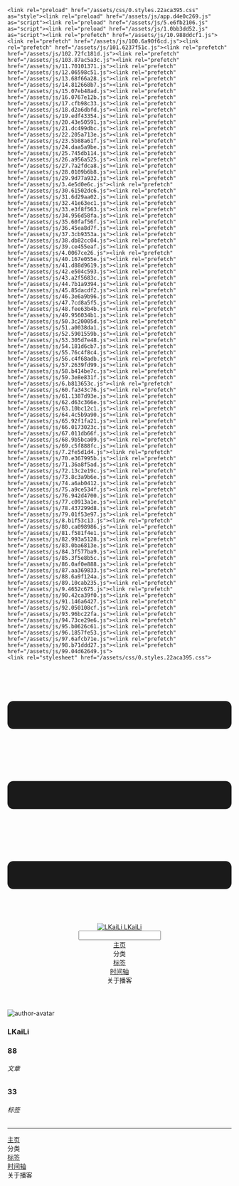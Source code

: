 <!DOCTYPE html>
<html lang="zh-CN">
  <head>
    <meta charset="utf-8">
    <meta name="viewport" content="width=device-width,initial-scale=1">
    <title>Other | LKaiLi</title>
    <meta name="generator" content="VuePress 1.8.2">
    <link rel="icon" href="https://pan.zealsay.com/blog/favicon.ico">
    <script language="javascript" type="text/javascript" src="https://cdn.bootcdn.net/ajax/libs/jquery/3.5.1/jquery.min.js"></script>
    <script language="javascript" type="text/javascript" src="/js/mouseClick.js"></script>
    <script>var _hmt = _hmt || [];
      (function() {
        var hm = document.createElement("script");
        hm.src = "https://hm.baidu.com/hm.js?61498f37b83812e7b85952d5feaaab47";
        var s = document.getElementsByTagName("script")[0]; 
        s.parentNode.insertBefore(hm, s);
      })();</script>
    <meta name="description" content="草 走 🤸 忽略">
    <meta name="viewport" content="width=device-width,initial-scale=1,user-scalable=no">
    
    <link rel="preload" href="/assets/css/0.styles.22aca395.css" as="style"><link rel="preload" href="/assets/js/app.d4e0c269.js" as="script"><link rel="preload" href="/assets/js/5.e6fb2106.js" as="script"><link rel="preload" href="/assets/js/1.0bb3dd52.js" as="script"><link rel="prefetch" href="/assets/js/10.988ddcf1.js"><link rel="prefetch" href="/assets/js/100.6a90f6cd.js"><link rel="prefetch" href="/assets/js/101.6237f51c.js"><link rel="prefetch" href="/assets/js/102.72fc181d.js"><link rel="prefetch" href="/assets/js/103.87ac5a3c.js"><link rel="prefetch" href="/assets/js/11.70101371.js"><link rel="prefetch" href="/assets/js/12.06598c51.js"><link rel="prefetch" href="/assets/js/13.68f66a28.js"><link rel="prefetch" href="/assets/js/14.812668b7.js"><link rel="prefetch" href="/assets/js/15.07eb48ad.js"><link rel="prefetch" href="/assets/js/16.0767e12b.js"><link rel="prefetch" href="/assets/js/17.cfb98c33.js"><link rel="prefetch" href="/assets/js/18.d2a6dbfd.js"><link rel="prefetch" href="/assets/js/19.edf43354.js"><link rel="prefetch" href="/assets/js/20.43e50591.js"><link rel="prefetch" href="/assets/js/21.dc499dbc.js"><link rel="prefetch" href="/assets/js/22.205a713e.js"><link rel="prefetch" href="/assets/js/23.5b88a61f.js"><link rel="prefetch" href="/assets/js/24.daa5a9be.js"><link rel="prefetch" href="/assets/js/25.745db114.js"><link rel="prefetch" href="/assets/js/26.a956a525.js"><link rel="prefetch" href="/assets/js/27.7a2fdca8.js"><link rel="prefetch" href="/assets/js/28.0109b6b8.js"><link rel="prefetch" href="/assets/js/29.9d77a932.js"><link rel="prefetch" href="/assets/js/3.4e5d0e6c.js"><link rel="prefetch" href="/assets/js/30.61502dc6.js"><link rel="prefetch" href="/assets/js/31.6d29aa02.js"><link rel="prefetch" href="/assets/js/32.41e63ec1.js"><link rel="prefetch" href="/assets/js/33.e3f8f563.js"><link rel="prefetch" href="/assets/js/34.956d58fa.js"><link rel="prefetch" href="/assets/js/35.60faf56f.js"><link rel="prefetch" href="/assets/js/36.45ea8d7f.js"><link rel="prefetch" href="/assets/js/37.3cb9353a.js"><link rel="prefetch" href="/assets/js/38.db82cc04.js"><link rel="prefetch" href="/assets/js/39.ce455eaf.js"><link rel="prefetch" href="/assets/js/4.0067ce26.js"><link rel="prefetch" href="/assets/js/40.167e055e.js"><link rel="prefetch" href="/assets/js/41.d88d9619.js"><link rel="prefetch" href="/assets/js/42.e504c593.js"><link rel="prefetch" href="/assets/js/43.a2f5683c.js"><link rel="prefetch" href="/assets/js/44.7b1a9394.js"><link rel="prefetch" href="/assets/js/45.85dacdf2.js"><link rel="prefetch" href="/assets/js/46.3e6a9b96.js"><link rel="prefetch" href="/assets/js/47.7cd8a5f5.js"><link rel="prefetch" href="/assets/js/48.fee63b4b.js"><link rel="prefetch" href="/assets/js/49.956034b1.js"><link rel="prefetch" href="/assets/js/50.3c20005d.js"><link rel="prefetch" href="/assets/js/51.a0038da1.js"><link rel="prefetch" href="/assets/js/52.5901559b.js"><link rel="prefetch" href="/assets/js/53.305d7e48.js"><link rel="prefetch" href="/assets/js/54.181d6cb7.js"><link rel="prefetch" href="/assets/js/55.76c4f8c4.js"><link rel="prefetch" href="/assets/js/56.c4f68adb.js"><link rel="prefetch" href="/assets/js/57.2639fd99.js"><link rel="prefetch" href="/assets/js/58.b414be7c.js"><link rel="prefetch" href="/assets/js/59.3e8e831f.js"><link rel="prefetch" href="/assets/js/6.b813653c.js"><link rel="prefetch" href="/assets/js/60.fa343c76.js"><link rel="prefetch" href="/assets/js/61.1387d93e.js"><link rel="prefetch" href="/assets/js/62.d63c366e.js"><link rel="prefetch" href="/assets/js/63.10bc12c1.js"><link rel="prefetch" href="/assets/js/64.4c5b9a90.js"><link rel="prefetch" href="/assets/js/65.92f1fa21.js"><link rel="prefetch" href="/assets/js/66.0173023c.js"><link rel="prefetch" href="/assets/js/67.011db66f.js"><link rel="prefetch" href="/assets/js/68.9b5bca09.js"><link rel="prefetch" href="/assets/js/69.c5f888fc.js"><link rel="prefetch" href="/assets/js/7.2fe5d1d4.js"><link rel="prefetch" href="/assets/js/70.e367995b.js"><link rel="prefetch" href="/assets/js/71.36a8f5ad.js"><link rel="prefetch" href="/assets/js/72.13c2e19c.js"><link rel="prefetch" href="/assets/js/73.8c3a9b6e.js"><link rel="prefetch" href="/assets/js/74.a6ab0412.js"><link rel="prefetch" href="/assets/js/75.a9ce534f.js"><link rel="prefetch" href="/assets/js/76.942d4700.js"><link rel="prefetch" href="/assets/js/77.c0913a1e.js"><link rel="prefetch" href="/assets/js/78.437299d8.js"><link rel="prefetch" href="/assets/js/79.01f53e97.js"><link rel="prefetch" href="/assets/js/8.b1f53c13.js"><link rel="prefetch" href="/assets/js/80.ca098986.js"><link rel="prefetch" href="/assets/js/81.f581f4e1.js"><link rel="prefetch" href="/assets/js/82.993a5128.js"><link rel="prefetch" href="/assets/js/83.0ba6813e.js"><link rel="prefetch" href="/assets/js/84.3f577ba9.js"><link rel="prefetch" href="/assets/js/85.3f5e8b5c.js"><link rel="prefetch" href="/assets/js/86.0af0e888.js"><link rel="prefetch" href="/assets/js/87.aa369833.js"><link rel="prefetch" href="/assets/js/88.6a9f124a.js"><link rel="prefetch" href="/assets/js/89.10cab235.js"><link rel="prefetch" href="/assets/js/9.4652c675.js"><link rel="prefetch" href="/assets/js/90.42ca39f0.js"><link rel="prefetch" href="/assets/js/91.146a6427.js"><link rel="prefetch" href="/assets/js/92.050108cf.js"><link rel="prefetch" href="/assets/js/93.96bc22fa.js"><link rel="prefetch" href="/assets/js/94.73ce29e6.js"><link rel="prefetch" href="/assets/js/95.b0626c61.js"><link rel="prefetch" href="/assets/js/96.1857fe53.js"><link rel="prefetch" href="/assets/js/97.6afcb71e.js"><link rel="prefetch" href="/assets/js/98.b71ddd27.js"><link rel="prefetch" href="/assets/js/99.04d62649.js">
    <link rel="stylesheet" href="/assets/css/0.styles.22aca395.css">
  </head>
  <body>
    <div id="app" data-server-rendered="true"><div class="theme-container no-sidebar" data-v-ec75d12e><div data-v-ec75d12e><div id="loader-wrapper" class="loading-wrapper" data-v-d48f4d20 data-v-ec75d12e data-v-ec75d12e><div class="loader-main" data-v-d48f4d20><div data-v-d48f4d20></div><div data-v-d48f4d20></div><div data-v-d48f4d20></div><div data-v-d48f4d20></div></div> <!----> <!----></div> <div class="password-shadow password-wrapper-out" style="display:none;" data-v-89477f7e data-v-ec75d12e data-v-ec75d12e><h3 class="title" style="display:none;" data-v-89477f7e data-v-89477f7e>LKaiLi</h3> <!----> <label id="box" class="inputBox" style="display:none;" data-v-89477f7e data-v-89477f7e><input type="password" value="" data-v-89477f7e> <span data-v-89477f7e>Konck! Knock!</span> <button data-v-89477f7e>OK</button></label> <div class="footer" style="display:none;" data-v-89477f7e data-v-89477f7e><span data-v-89477f7e><i class="iconfont reco-theme" data-v-89477f7e></i> <a target="blank" href="https://vuepress-theme-reco.recoluan.com" data-v-89477f7e>vuePress-theme-reco</a></span> <span data-v-89477f7e><i class="iconfont reco-copyright" data-v-89477f7e></i> <a data-v-89477f7e><span data-v-89477f7e>LKaiLi</span>
            
          <span data-v-89477f7e>2021  - </span>
          2022
        </a></span></div></div> <div class="hide" data-v-ec75d12e><div data-v-ec75d12e><div id="smart" class="wrapper-page" style="background-image:url(https://jinyanlong-1305883696.cos.ap-hongkong.myqcloud.com/banner_image/banner_4.jpg);background-position-x:center;background-position-y:center;background-size:cover;background-repeat-x:no-repeat;background-repeat-y:no-repeat;" data-v-ec75d12e><header class="navbar" data-v-ec75d12e><div class="sidebar-button"><svg xmlns="http://www.w3.org/2000/svg" aria-hidden="true" role="img" viewBox="0 0 448 512" class="icon"><path fill="currentColor" d="M436 124H12c-6.627 0-12-5.373-12-12V80c0-6.627 5.373-12 12-12h424c6.627 0 12 5.373 12 12v32c0 6.627-5.373 12-12 12zm0 160H12c-6.627 0-12-5.373-12-12v-32c0-6.627 5.373-12 12-12h424c6.627 0 12 5.373 12 12v32c0 6.627-5.373 12-12 12zm0 160H12c-6.627 0-12-5.373-12-12v-32c0-6.627 5.373-12 12-12h424c6.627 0 12 5.373 12 12v32c0 6.627-5.373 12-12 12z"></path></svg></div> <a href="/" class="home-link router-link-active"><img src="/logo.png" alt="LKaiLi" class="logo"> <span class="site-name">LKaiLi</span></a> <div class="links"><div id="dayNightSwitch" class="generalWrapper" data-v-32f44868><a class="click" data-v-32f44868><div class="onOff daySwitch" data-v-32f44868><div class="star star1" data-v-32f44868></div> <div class="star star2" data-v-32f44868></div> <div class="star star3" data-v-32f44868></div> <div class="star star4" data-v-32f44868></div> <div class="star star5" data-v-32f44868></div> <div class="star sky" data-v-32f44868></div> <div class="sunMoon" data-v-32f44868><div class="crater crater1" data-v-32f44868></div> <div class="crater crater2" data-v-32f44868></div> <div class="crater crater3" data-v-32f44868></div> <div class="cloud part1" data-v-32f44868></div> <div class="cloud part2" data-v-32f44868></div></div></div></a></div> <div class="search-box"><i class="iconfont reco-search"></i> <input aria-label="Search" autocomplete="off" spellcheck="false" value=""> <!----></div> <nav class="nav-links can-hide"><div class="nav-item"><a href="/" class="nav-link"><i class="iconfont reco-home"></i>
  主页
</a></div><div class="nav-item"><div class="dropdown-wrapper"><a class="dropdown-title"><span class="title"><i class="iconfont reco-category"></i>
      分类
    </span> <span class="arrow right"></span></a> <ul class="nav-dropdown" style="display:none;"><li class="dropdown-item"><!----> <a href="/categories/vue-element-admin/" class="nav-link"><i class="iconfont undefined"></i>
  vue-element-admin
</a></li><li class="dropdown-item"><!----> <a href="/categories/Vue3/" class="nav-link"><i class="iconfont undefined"></i>
  Vue3
</a></li><li class="dropdown-item"><!----> <a href="/categories/Vue/" class="nav-link"><i class="iconfont undefined"></i>
  Vue
</a></li><li class="dropdown-item"><!----> <a href="/categories/JavaScript/" class="nav-link"><i class="iconfont undefined"></i>
  JavaScript
</a></li><li class="dropdown-item"><!----> <a href="/categories/Vscode/" class="nav-link"><i class="iconfont undefined"></i>
  Vscode
</a></li><li class="dropdown-item"><!----> <a href="/categories/Vue移动头条项目/" class="nav-link"><i class="iconfont undefined"></i>
  Vue移动头条项目
</a></li><li class="dropdown-item"><!----> <a href="/categories/RABC/" class="nav-link"><i class="iconfont undefined"></i>
  RABC
</a></li><li class="dropdown-item"><!----> <a href="/categories/小程序/" class="nav-link"><i class="iconfont undefined"></i>
  小程序
</a></li><li class="dropdown-item"><!----> <a href="/categories/animation/" class="nav-link"><i class="iconfont undefined"></i>
  animation
</a></li><li class="dropdown-item"><!----> <a href="/categories/axios/" class="nav-link"><i class="iconfont undefined"></i>
  axios
</a></li><li class="dropdown-item"><!----> <a href="/categories/Css/" class="nav-link"><i class="iconfont undefined"></i>
  Css
</a></li><li class="dropdown-item"><!----> <a href="/categories/uniapp/" class="nav-link"><i class="iconfont undefined"></i>
  uniapp
</a></li><li class="dropdown-item"><!----> <a href="/categories/other/" class="nav-link"><i class="iconfont undefined"></i>
  other
</a></li></ul></div></div><div class="nav-item"><a href="/tag/" class="nav-link"><i class="iconfont reco-tag"></i>
  标签
</a></div><div class="nav-item"><a href="/timeline/" class="nav-link"><i class="iconfont reco-date"></i>
  时间轴
</a></div><div class="nav-item"><div class="dropdown-wrapper"><a class="dropdown-title"><span class="title"><i class="iconfont reco-other"></i>
      关于播客
    </span> <span class="arrow right"></span></a> <ul class="nav-dropdown" style="display:none;"><li class="dropdown-item"><!----> <a href="/about/" class="nav-link"><i class="iconfont reco-mail"></i>
  关于我
</a></li><li class="dropdown-item"><!----> <a href="/other/" class="nav-link"><i class="iconfont reco-account"></i>
  联系我
</a></li></ul></div></div> <!----></nav></div></header> <div class="sidebar-mask" data-v-ec75d12e></div> <aside class="sidebar" data-v-ec75d12e><div class="personal-info-wrapper" data-v-03833281 data-v-ec75d12e><img src="https://jinyanlong-1305883696.cos.ap-hongkong.myqcloud.com/my_cat.png" alt="author-avatar" class="personal-img" data-v-03833281> <h3 class="name" data-v-03833281>
    LKaiLi
  </h3> <div class="num" data-v-03833281><div data-v-03833281><h3 data-v-03833281>88</h3> <h6 data-v-03833281>文章</h6></div> <div data-v-03833281><h3 data-v-03833281>33</h3> <h6 data-v-03833281>标签</h6></div></div> <hr data-v-03833281></div> <nav class="nav-links"><div class="nav-item"><a href="/" class="nav-link"><i class="iconfont reco-home"></i>
  主页
</a></div><div class="nav-item"><div class="dropdown-wrapper"><a class="dropdown-title"><span class="title"><i class="iconfont reco-category"></i>
      分类
    </span> <span class="arrow right"></span></a> <ul class="nav-dropdown" style="display:none;"><li class="dropdown-item"><!----> <a href="/categories/vue-element-admin/" class="nav-link"><i class="iconfont undefined"></i>
  vue-element-admin
</a></li><li class="dropdown-item"><!----> <a href="/categories/Vue3/" class="nav-link"><i class="iconfont undefined"></i>
  Vue3
</a></li><li class="dropdown-item"><!----> <a href="/categories/Vue/" class="nav-link"><i class="iconfont undefined"></i>
  Vue
</a></li><li class="dropdown-item"><!----> <a href="/categories/JavaScript/" class="nav-link"><i class="iconfont undefined"></i>
  JavaScript
</a></li><li class="dropdown-item"><!----> <a href="/categories/Vscode/" class="nav-link"><i class="iconfont undefined"></i>
  Vscode
</a></li><li class="dropdown-item"><!----> <a href="/categories/Vue移动头条项目/" class="nav-link"><i class="iconfont undefined"></i>
  Vue移动头条项目
</a></li><li class="dropdown-item"><!----> <a href="/categories/RABC/" class="nav-link"><i class="iconfont undefined"></i>
  RABC
</a></li><li class="dropdown-item"><!----> <a href="/categories/小程序/" class="nav-link"><i class="iconfont undefined"></i>
  小程序
</a></li><li class="dropdown-item"><!----> <a href="/categories/animation/" class="nav-link"><i class="iconfont undefined"></i>
  animation
</a></li><li class="dropdown-item"><!----> <a href="/categories/axios/" class="nav-link"><i class="iconfont undefined"></i>
  axios
</a></li><li class="dropdown-item"><!----> <a href="/categories/Css/" class="nav-link"><i class="iconfont undefined"></i>
  Css
</a></li><li class="dropdown-item"><!----> <a href="/categories/uniapp/" class="nav-link"><i class="iconfont undefined"></i>
  uniapp
</a></li><li class="dropdown-item"><!----> <a href="/categories/other/" class="nav-link"><i class="iconfont undefined"></i>
  other
</a></li></ul></div></div><div class="nav-item"><a href="/tag/" class="nav-link"><i class="iconfont reco-tag"></i>
  标签
</a></div><div class="nav-item"><a href="/timeline/" class="nav-link"><i class="iconfont reco-date"></i>
  时间轴
</a></div><div class="nav-item"><div class="dropdown-wrapper"><a class="dropdown-title"><span class="title"><i class="iconfont reco-other"></i>
      关于播客
    </span> <span class="arrow right"></span></a> <ul class="nav-dropdown" style="display:none;"><li class="dropdown-item"><!----> <a href="/about/" class="nav-link"><i class="iconfont reco-mail"></i>
  关于我
</a></li><li class="dropdown-item"><!----> <a href="/other/" class="nav-link"><i class="iconfont reco-account"></i>
  联系我
</a></li></ul></div></div> <!----></nav> <!----> </aside> <div class="password-shadow password-wrapper-in" style="display:none;" data-v-89477f7e data-v-ec75d12e><h3 class="title" style="display:none;" data-v-89477f7e data-v-89477f7e>Other</h3> <!----> <label id="box" class="inputBox" style="display:none;" data-v-89477f7e data-v-89477f7e><input type="password" value="" data-v-89477f7e> <span data-v-89477f7e>Konck! Knock!</span> <button data-v-89477f7e>OK</button></label> <div class="footer" style="display:none;" data-v-89477f7e data-v-89477f7e><span data-v-89477f7e><i class="iconfont reco-theme" data-v-89477f7e></i> <a target="blank" href="https://vuepress-theme-reco.recoluan.com" data-v-89477f7e>vuePress-theme-reco</a></span> <span data-v-89477f7e><i class="iconfont reco-copyright" data-v-89477f7e></i> <a data-v-89477f7e><span data-v-89477f7e>LKaiLi</span>
            
          <span data-v-89477f7e>2021  - </span>
          2022
        </a></span></div></div></div> <div data-v-ec75d12e><main class="page" style="padding-right:0;"><div class="page-title" style="display:none;"><h1 class="title"></h1> <div class="page-info" data-v-0efa1f05><i class="iconfont reco-account" data-v-0efa1f05><span data-v-0efa1f05>LKaiLi</span></i> <!----> <i class="iconfont reco-eye" data-v-0efa1f05><span id="/blogs/other/第一篇文章.md" data-flag-title="Your Article Title" class="leancloud-visitors" data-v-0efa1f05><a class="leancloud-visitors-count" style="font-size:.9rem;font-weight:normal;color:#999;"></a></span></i> <!----></div></div> <!----> <footer class="page-edit" style="display:none;"><!----> <!----></footer> <!----> <!----> <!----></main> <!----></div></div></div></div></div><div class="global-ui"><div class="back-to-ceiling" style="right:1rem;bottom:6rem;width:2.5rem;height:2.5rem;border-radius:.25rem;line-height:2.5rem;display:none;" data-v-c6073ba8 data-v-c6073ba8><svg t="1574745035067" viewBox="0 0 1024 1024" version="1.1" xmlns="http://www.w3.org/2000/svg" p-id="5404" class="icon" data-v-c6073ba8><path d="M526.60727968 10.90185116a27.675 27.675 0 0 0-29.21455937 0c-131.36607665 82.28402758-218.69155461 228.01873535-218.69155402 394.07834331a462.20625001 462.20625001 0 0 0 5.36959153 69.94390903c1.00431239 6.55289093-0.34802892 13.13561351-3.76865779 18.80351572-32.63518765 54.11355614-51.75690182 118.55860487-51.7569018 187.94566865a371.06718723 371.06718723 0 0 0 11.50484808 91.98906777c6.53300375 25.50556257 41.68394495 28.14064038 52.69160883 4.22606766 17.37162448-37.73630017 42.14135425-72.50938081 72.80769204-103.21549295 2.18761121 3.04276886 4.15646224 6.24463696 6.40373557 9.22774369a1871.4375 1871.4375 0 0 0 140.04691725 5.34970492 1866.36093723 1866.36093723 0 0 0 140.04691723-5.34970492c2.24727335-2.98310674 4.21612437-6.18497483 6.3937923-9.2178004 30.66633723 30.70611158 55.4360664 65.4791928 72.80769147 103.21549355 11.00766384 23.91457269 46.15860503 21.27949489 52.69160879-4.22606768a371.15156223 371.15156223 0 0 0 11.514792-91.99901164c0-69.36717486-19.13165746-133.82216804-51.75690182-187.92578088-3.42062944-5.66790279-4.76302748-12.26056868-3.76865837-18.80351632a462.20625001 462.20625001 0 0 0 5.36959269-69.943909c-0.00994388-166.08943902-87.32547796-311.81420293-218.6915546-394.09823051zM605.93803103 357.87693858a93.93749974 93.93749974 0 1 1-187.89594924 6.1e-7 93.93749974 93.93749974 0 0 1 187.89594924-6.1e-7z" p-id="5405" data-v-c6073ba8></path><path d="M429.50777625 765.63860547C429.50777625 803.39355007 466.44236686 1000.39046097 512.00932183 1000.39046097c45.56695499 0 82.4922232-197.00623328 82.5015456-234.7518555 0-37.75494459-36.9345906-68.35043303-82.4922232-68.34111062-45.57627738-0.00932239-82.52019037 30.59548842-82.51086798 68.34111062z" p-id="5406" data-v-c6073ba8></path></svg></div><div></div><APlayer audio="" fixed="true" mini="true" theme="#647ea0" loop="loop" order="list" preload="auto" volume="0.3" mutex="true" lrc-type="0" list-folded="true" list-max-height="250" storage-name="vuepress-plugin-meting" id="aplayer-fixed"></APlayer><div id="goTop" class="hide-cat" data-v-bf92849a></div><div class="kanbanniang" data-v-5775ee02><div class="banniang-container" style="display:;" data-v-5775ee02><div class="messageBox" style="right:68px;bottom:190px;display:none;" data-v-5775ee02>
      欢迎来到 LKaiLi
    </div> <div class="operation" style="right:90px;bottom:40px;display:none;" data-v-5775ee02><i class="kbnfont kbn-ban-home ban-home" data-v-5775ee02></i> <i class="kbnfont kbn-ban-message message" data-v-5775ee02></i> <i class="kbnfont kbn-ban-close close" data-v-5775ee02></i> <a target="_blank" href="https://vuepress-theme-reco.recoluan.com/views/plugins/kanbanniang.html" data-v-5775ee02><i class="kbnfont kbn-ban-info info" data-v-5775ee02></i></a> <i class="kbnfont kbn-ban-theme skin" style="display:none;" data-v-5775ee02></i></div> <canvas id="banniang" width="120" height="322" class="live2d" style="right:90px;bottom:-20px;opacity:0.9;" data-v-5775ee02></canvas></div> <div class="showBanNiang" style="display:none;" data-v-5775ee02>
    看板娘
  </div></div></div></div>
    <script src="/assets/js/app.d4e0c269.js" defer></script><script src="/assets/js/5.e6fb2106.js" defer></script><script src="/assets/js/1.0bb3dd52.js" defer></script>
  </body>
</html>
